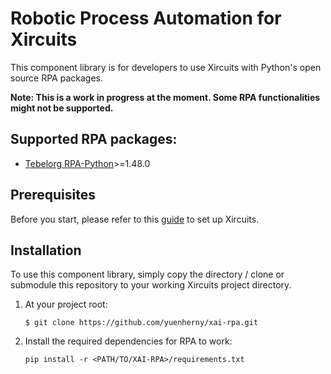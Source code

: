 # Robotic Process Automation for Xircuits
This component library is for developers to use Xircuits with Python's open source RPA packages.

**Note: This is a work in progress at the moment. Some RPA functionalities might not be supported.**

## Supported RPA packages:
- [Tebelorg RPA-Python](https://github.com/tebelorg/RPA-Python)>=1.48.0

## Prerequisites
Before you start, please refer to this [guide](https://xircuits.io/docs/Installation) to set up Xircuits.

## Installation
To use this component library, simply copy the directory / clone or submodule this repository to your working Xircuits project directory.

1. At your project root:
    ```
    $ git clone https://github.com/yuenherny/xai-rpa.git
    ```
2. Install the required dependencies for RPA to work:
    ```
    pip install -r <PATH/TO/XAI-RPA>/requirements.txt
    ```
